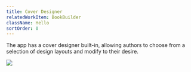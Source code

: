 ```yaml
---
title: Cover Designer
relatedWorkItem: BookBuilder
className: Hello
sortOrder: 0
---
```


The app has a cover designer built-in, allowing authors to choose from a selection of design layouts and modify to their desire.

![](/img/bookbuilder__cover--sample.png)
